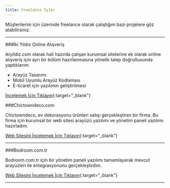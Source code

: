 ```yaml
---
title: Freelance İşler
---
```


Müşterilerim için üzerinde freelance olarak çalıştığım bazı projelere göz atabilirsiniz.

<hr>

###İki Yıldız Online Alışveriş

ikiyildiz.com olarak hali hazırda çalışan kurumsal sitelerine ek olarak online alışveriş için ayrı bir bölüm hazırlanmasına yönelik talep doğrultusunda yaptıklarım:

- Arayüz Tasarımı
- Mobil Uyumlu Arayüz Kodlaması
- E-ticaret için yazılımın geliştirilmesi

[İncelemek İçin Tıklayın](http://ikiyildiz.com/online-alisveris){:target="_blank"}

###Chictowndeco.com

Chictowndeco, ev dekorasyonu ürünleri satışı gerçekleştiren bir firma.
Bu firma için kurumsal bir web sitesi arayüzü yazılımı ve yönetim paneli yazılımı hazırladım.

[Web Sitesini İncelemek İçin Tıklayın](http://chictowndeco.com){:target="_blank"}

<hr>

###Bodroom.com.tr

Bodroom.com.tr için bir yönetim paneli yazılımı tamamlayarak mevcut arayüzleri ile entegrasyonunu gerçekleştirdim.

[Web Sitesini İncelemek İçin Tıklayın](http://bodroom.com.tr){:target="_blank"}

<hr>